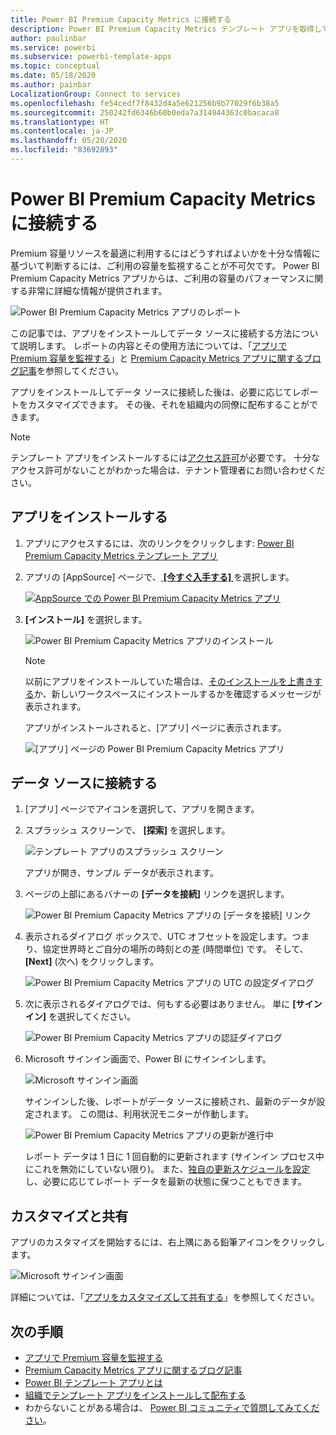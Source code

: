 ```yaml
---
title: Power BI Premium Capacity Metrics に接続する
description: Power BI Premium Capacity Metrics テンプレート アプリを取得してインストールする方法、およびデータに接続する方法
author: paulinbar
ms.service: powerbi
ms.subservice: powerbi-template-apps
ms.topic: conceptual
ms.date: 05/18/2020
ms.author: painbar
LocalizationGroup: Connect to services
ms.openlocfilehash: fe54cedf7f8432d4a5e621256b9b77029f6b38a5
ms.sourcegitcommit: 250242fd6346b60b0eda7a314944363c0bacaca8
ms.translationtype: HT
ms.contentlocale: ja-JP
ms.lasthandoff: 05/20/2020
ms.locfileid: "83692893"
---
```

# <a name="connect-to-power-bi-premium-capacity-metrics"></a>Power BI Premium Capacity Metrics に接続する
Premium 容量リソースを最適に利用するにはどうすればよいかを十分な情報に基づいて判断するには、ご利用の容量を監視することが不可欠です。 Power BI Premium Capacity Metrics アプリからは、ご利用の容量のパフォーマンスに関する非常に詳細な情報が提供されます。

![Power BI Premium Capacity Metrics アプリのレポート](media/service-connect-to-pbi-premium-capacity-metrics/service-pbi-premium-capacity-metrics-app-report.png)

この記事では、アプリをインストールしてデータ ソースに接続する方法について説明します。 レポートの内容とその使用方法については、「[アプリで Premium 容量を監視する](../service-admin-premium-monitor-capacity.md)」と [Premium Capacity Metrics アプリに関するブログ記事](https://powerbi.microsoft.com/blog/premium-capacity-metrics-app-new-health-center-with-kpis-to-explore-relevant-metrics-and-steps-to-mitigate-issues/)を参照してください。

アプリをインストールしてデータ ソースに接続した後は、必要に応じてレポートをカスタマイズできます。 その後、それを組織内の同僚に配布することができます。

> [!NOTE]
> テンプレート アプリをインストールするには[アクセス許可](./service-template-apps-install-distribute.md#prerequisites)が必要です。 十分なアクセス許可がないことがわかった場合は、テナント管理者にお問い合わせください。

## <a name="install-the-app"></a>アプリをインストールする

1. アプリにアクセスするには、次のリンクをクリックします: [Power BI Premium Capacity Metrics テンプレート アプリ](https://app.powerbi.com/groups/me/getapps/services/pbi_pcmm.capacity-metrics-dxt)

1. アプリの [AppSource] ページで、[ **[今すぐ入手する]** ](https://app.powerbi.com/groups/me/getapps/services/pbi_pcmm.capacity-metrics-dxt) を選択します。

    [![AppSource での Power BI Premium Capacity Metrics アプリ](media/service-connect-to-pbi-premium-capacity-metrics/service-pbi-premium-capacity-metrics-app-appsource-get-it-now.png)](https://app.powerbi.com/groups/me/getapps/services/pbi_pcmm.capacity-metrics-dxt)

1. **[インストール]** を選択します。 

    ![Power BI Premium Capacity Metrics アプリのインストール](media/service-connect-to-pbi-premium-capacity-metrics/service-pbi-premium-capacity-metric-select-install.png)

    > [!NOTE]
    > 以前にアプリをインストールしていた場合は、[そのインストールを上書きする](./service-template-apps-install-distribute.md#update-a-template-app)か、新しいワークスペースにインストールするかを確認するメッセージが表示されます。

    アプリがインストールされると、[アプリ] ページに表示されます。

   ![[アプリ] ページの Power BI Premium Capacity Metrics アプリ](media/service-connect-to-pbi-premium-capacity-metrics/service-pbi-premium-capacity-metrics-app-apps-page-icon.png)

## <a name="connect-to-data-sources"></a>データ ソースに接続する

1. [アプリ] ページでアイコンを選択して、アプリを開きます。

1. スプラッシュ スクリーンで、 **[探索]** を選択します。

   ![テンプレート アプリのスプラッシュ スクリーン](media/service-connect-to-pbi-premium-capacity-metrics/service-pbi-premium-capacity-metrics-app-splash-screen.png)

   アプリが開き、サンプル データが表示されます。

1. ページの上部にあるバナーの **[データを接続]** リンクを選択します。

   ![Power BI Premium Capacity Metrics アプリの [データを接続] リンク](media/service-connect-to-pbi-premium-capacity-metrics/service-pbi-premium-capacity-metrics-app-connect-data.png)

1. 表示されるダイアログ ボックスで、UTC オフセットを設定します。つまり、協定世界時とご自分の場所の時刻との差 (時間単位) です。 そして、 **[Next]** (次へ) をクリックします。
  
   ![Power BI Premium Capacity Metrics アプリの UTC の設定ダイアログ](media/service-connect-to-pbi-premium-capacity-metrics/service-pbi-premium-capacity-metrics-app-setutc-dialog.png)

1. 次に表示されるダイアログでは、何もする必要はありません。 単に **[サインイン]** を選択してください。

   ![Power BI Premium Capacity Metrics アプリの認証ダイアログ](media/service-connect-to-pbi-premium-capacity-metrics/service-pbi-premium-capacity-metrics-app-authentication-dialog.png)

1. Microsoft サインイン画面で、Power BI にサインインします。

   ![Microsoft サインイン画面](media/service-connect-to-pbi-premium-capacity-metrics/service-pbi-premium-capacity-metrics-app-microsoft-login.png)

   サインインした後、レポートがデータ ソースに接続され、最新のデータが設定されます。 この間は、利用状況モニターが作動します。

   ![Power BI Premium Capacity Metrics アプリの更新が進行中](media/service-connect-to-pbi-premium-capacity-metrics/service-pbi-premium-capacity-metrics-app-refresh-monitor.png)

   レポート データは 1 日に 1 回自動的に更新されます (サインイン プロセス中にこれを無効にしていない限り)。 また、[独自の更新スケジュールを設定](./refresh-scheduled-refresh.md)し、必要に応じてレポート データを最新の状態に保つこともできます。

## <a name="customize-and-share"></a>カスタマイズと共有

アプリのカスタマイズを開始するには、右上隅にある鉛筆アイコンをクリックします。

 ![Microsoft サインイン画面](media/service-connect-to-pbi-premium-capacity-metrics/service-pbi-premium-capacity-metrics-app-customize.png)

詳細については、「[アプリをカスタマイズして共有する](./service-template-apps-install-distribute.md#customize-and-share-the-app)」を参照してください。

## <a name="next-steps"></a>次の手順
* [アプリで Premium 容量を監視する](../admin/service-admin-premium-monitor-capacity.md)
* [Premium Capacity Metrics アプリに関するブログ記事](https://powerbi.microsoft.com/blog/premium-capacity-metrics-app-new-health-center-with-kpis-to-explore-relevant-metrics-and-steps-to-mitigate-issues/)
* [Power BI テンプレート アプリとは](./service-template-apps-overview.md)
* [組織でテンプレート アプリをインストールして配布する](./service-template-apps-install-distribute.md)
* わからないことがある場合は、 [Power BI コミュニティで質問してみてください](https://community.powerbi.com/)。
